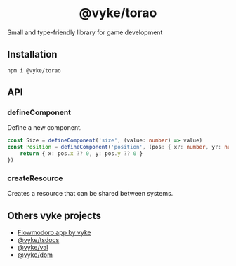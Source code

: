 <div align="center">
	<h1>
		@vyke/torao
	</h1>
</div>
Small and type-friendly library for game development

## Installation
```sh
npm i @vyke/torao
```

## API
### defineComponent
Define a new component.

```ts
const Size = defineComponent('size', (value: number) => value)
const Position = defineComponent('position', (pos: { x?: number, y?: number }) => {
	return { x: pos.x ?? 0, y: pos.y ?? 0 }
})
```

### createResource
Creates a resource that can be shared between systems.

## Others vyke projects
- [Flowmodoro app by vyke](https://github.com/albizures/vyke-flowmodoro)
- [@vyke/tsdocs](https://github.com/albizures/vyke-tsdocs)
- [@vyke/val](https://github.com/albizures/vyke-val)
- [@vyke/dom](https://github.com/albizures/vyke-dom)
